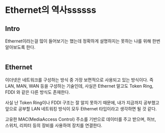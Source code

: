 
# Ethernet의 역사ssssss

## Intro

Ethernet이라는걸 많이 들어보기는 했는데 정확하게 설명하지는 못하는 나를 위해 한번 알아보도록 한다.

<figure><img src="https://blog.kakaocdn.net/dn/qAbMu/btrb1rlJcFa/afwwpakAOporUlzdIXGTYk/img.png" alt=""><figcaption></figcaption></figure>

## **Ethernet**

이더넷은 네트워크를 구성하는 방식 중 가장 보편적으로 사용되고 있는 방식이다. 즉 LAN, MAN, WAN 등을 구성하는 기술인데, 사실은 Ethernet 말고도 Token Ring, FDDI 와 같은 다른 방식도 존재한다.&#x20;

사실 난 Token Ring이나 FDDI 구조는 잘 알지 못하기 때문에, 내가 지금까지 공부했고 앞으로 공부할 LAN 네트워킹 방식이 모두 Ethernet 타입이라고 생각하면 될 것 같다.&#x20;

고유한 MAC(MediaAccess Control) 주소를 기반으로 데이터를 주고 받으며, 허브, 스위치, 리피터 등의 장비를 사용하여 장치를 연결한다.&#x20;

